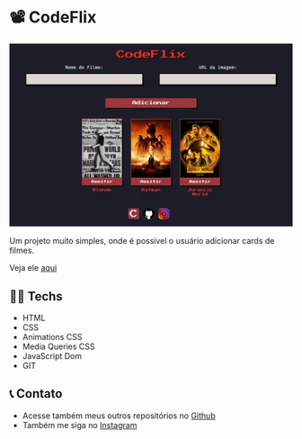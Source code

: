 # 📽️ CodeFlix

![preview](./.github/preview.jpeg)

Um projeto muito simples, onde é possível o usuário adicionar cards de filmes.

Veja ele [aqui](https://matheusfdosan.github.io/codeflix/)

## 👨‍💻 Techs

- HTML
- CSS
- Animations CSS
- Media Queries CSS
- JavaScript Dom
- GIT

## 📞 Contato

- Acesse também meus outros repositórios no [Github](https://github.com/matheusfdosan)
- Também me siga no [Instagram](https://instagram.com/matheusfdosan)
